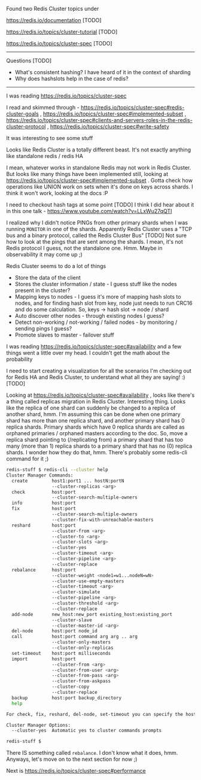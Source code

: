 Found two Redis Cluster topics under 

https://redis.io/documentation [TODO]

https://redis.io/topics/cluster-tutorial [TODO]

https://redis.io/topics/cluster-spec [TODO]

---

Questions [TODO]
- What's consistent hashing? I have heard of it in the context of sharding
- Why does hashslots help in the case of redis?

---

I was reading https://redis.io/topics/cluster-spec

I read and skimmed through - https://redis.io/topics/cluster-spec#redis-cluster-goals , https://redis.io/topics/cluster-spec#implemented-subset , https://redis.io/topics/cluster-spec#clients-and-servers-roles-in-the-redis-cluster-protocol , https://redis.io/topics/cluster-spec#write-safety

It was interesting to see some stuff

Looks like Redis Cluster is a totally different beast. It's not exactly anything like standalone redis / redis HA

I mean, whatever works in standalone Redis may not work in Redis Cluster. But looks like many things have been implemented still, looking at https://redis.io/topics/cluster-spec#implemented-subset . Gotta check how operations like UNION work on sets when it's done on keys across shards. I think it won't work, looking at the docs :P

I need to checkout hash tags at some point [TODO] I think I did hear about it in this one talk - https://www.youtube.com/watch?v=LLxWu27qQTI

I realized why I didn't notice PINGs from other primary shards when I was running `MONITOR` in one of the shards. Apparently Redis Cluster uses a "TCP bus and a binary protocol, called the Redis Cluster Bus" [TODO] Not sure how to look at the pings that are sent among the shards. I mean, it's not Redis protocol I guess, not the standalone one. Hmm. Maybe in observability it may come up ;)

Redis Cluster seems to do a lot of things
- Store the data of the client
- Stores the cluster information / state - I guess stuff like the nodes present in the cluster?
- Mapping keys to nodes - I guess it's more of mapping hash slots to nodes, and for finding hash slot from key, node just needs to run CRC16 and do some calculation. So, keys -> hash slot -> node / shard
- Auto discover other nodes - through existing nodes I guess?
- Detect non-working / not-working / failed nodes - by monitoring / sending pings I guess?
- Promote slaves to master - failover stuff

I was reading https://redis.io/topics/cluster-spec#availability and a few things went a little over my head. I couldn't get the math about the probability

I need to start creating a visualization for all the scenarios I'm checking out for Redis HA and Redis Cluster, to understand what all they are saying! :) [TODO]

Looking at https://redis.io/topics/cluster-spec#availability , looks like there's a thing called replicas migration in Redis Cluster. Interesting thing. Looks like the replica of one shard can suddenly be changed to a replica of another shard, hmm. I'm assuming this can be done when one primary shard has more than one replica shard, and another primary shard has 0 replica shards. Primary shards which have 0 replica shards are called as orphaned primaries / orphaned masters according to the doc. So, move a replica shard pointing to (/replicating from) a primary shard that has too many (more than 1) replica shards to a primary shard that has no (0) replica shards. I wonder how they do that, hmm. There's probably some redis-cli command for it ;)

```bash
redis-stuff $ redis-cli --cluster help
Cluster Manager Commands:
  create         host1:port1 ... hostN:portN
                 --cluster-replicas <arg>
  check          host:port
                 --cluster-search-multiple-owners
  info           host:port
  fix            host:port
                 --cluster-search-multiple-owners
                 --cluster-fix-with-unreachable-masters
  reshard        host:port
                 --cluster-from <arg>
                 --cluster-to <arg>
                 --cluster-slots <arg>
                 --cluster-yes
                 --cluster-timeout <arg>
                 --cluster-pipeline <arg>
                 --cluster-replace
  rebalance      host:port
                 --cluster-weight <node1=w1...nodeN=wN>
                 --cluster-use-empty-masters
                 --cluster-timeout <arg>
                 --cluster-simulate
                 --cluster-pipeline <arg>
                 --cluster-threshold <arg>
                 --cluster-replace
  add-node       new_host:new_port existing_host:existing_port
                 --cluster-slave
                 --cluster-master-id <arg>
  del-node       host:port node_id
  call           host:port command arg arg .. arg
                 --cluster-only-masters
                 --cluster-only-replicas
  set-timeout    host:port milliseconds
  import         host:port
                 --cluster-from <arg>
                 --cluster-from-user <arg>
                 --cluster-from-pass <arg>
                 --cluster-from-askpass
                 --cluster-copy
                 --cluster-replace
  backup         host:port backup_directory
  help           

For check, fix, reshard, del-node, set-timeout you can specify the host and port of any working node in the cluster.

Cluster Manager Options:
  --cluster-yes  Automatic yes to cluster commands prompts

redis-stuff $ 
```

There IS something called `rebalance`. I don't know what it does, hmm. Anyways, let's move on to the next section for now ;)

Next is https://redis.io/topics/cluster-spec#performance
